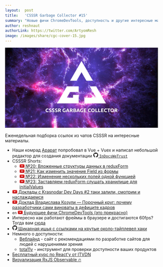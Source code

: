```yaml
---
layout:  post
title:   'CSSSR Garbage Collector #15'
summary: "Новые фичи ChromeDevTools, доступность и другие интересные материалы из наших чатов"
author: reshnaut
authorLink: https://twitter.com/ArtyomResh
image: /images/share/cgc-cover-15.jpg
---
```


[github]: /images/icons/github.png
[medium]: /images/icons/medium.png
[yt]: /images/icons/youtube.png

![CSSSR Garbage Collector](/images/share/cgc-cover-15.jpg)

Еженедельная подборка ссылок из чатов CSSSR на интересные материалы.
- Наши комрад [Арарат](https://github.com/myfailemtions) попробовал в Vue + Vuex и написал небольшой редактор для создания документации [![github]&#160;`InDocsWeTrust`](https://github.com/RUInCodeWeTrust/InDocsWeTrust)
- CSSSR Shorts:
    - [![yt] №20: Вложенные структуры данных в reduxForm](https://youtu.be/4u914WNbo1o?list=PLLtDv0NfxtZz37gxFxdEI3MJoMiUVr8_P)
    - [![yt] №21: Как изменить значение Field из формы](https://youtu.be/H-xNIxJSzOc?list=PLLtDv0NfxtZz37gxFxdEI3MJoMiUVr8_P)
    - [![yt] №22: Изменение нескольких полей одной функцией](https://youtu.be/xyZiaz5WBXU?list=PLLtDv0NfxtZz37gxFxdEI3MJoMiUVr8_P)
    - [![yt] №23: Заставляем reduxForm слушать хранилище для initialValues](https://youtu.be/qhhYyZfBArI?list=PLLtDv0NfxtZz37gxFxdEI3MJoMiUVr8_P)
- [![yt] Доклады с Krasnodar Dev Days #2 таки залили, смотрим и наслаждаемся](https://www.youtube.com/channel/UCBVZa_qgKhT8_MMqvR0bNQA/videos)
- [![yt] Доклад Владислава Козули — Порочный круг: почему разработчики сами виноваты в дефиците кадров](https://www.youtube.com/watch?v=2fgYmEtTCPs)
- `en` [![yt] Будующее фичи ChromeDevTools (это прекрасно)](https://youtu.be/7-XnEMrQnn4)
- Интересно как работают фреймы в браузере и достигаются 60fps? Тогда вам [сюда](https://habrahabr.ru/post/340176/)
- [![github] Шикарная ишья с ссылками на крутые около-тайплевел хаки](https://github.com/Microsoft/TypeScript/issues/16392)
- Немного о доступности:
    - [Веблайнд](http://weblind.ru/) - сайт с рекомендациями по разработке сайтов для людей с нарушениями зрения
    - [tota11y](http://khan.github.io/tota11y/) - инструмент для проверки доступности ваших продуктов
- [Бесплатный курс по React'у от ITVDN](https://itvdn.com/ru/shares/reactjs_free?utm_source=yb_action_rjsfree)
- [Визуализация RxJS Observable 🔥](https://rxviz.com/)
